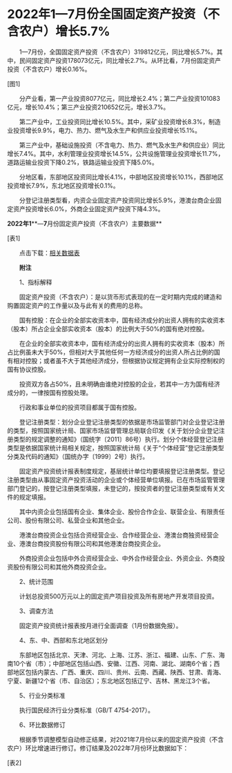 # 2022年1—7月份全国固定资产投资（不含农户）增长5.7%

　　1—7月份，全国固定资产投资（不含农户）319812亿元，同比增长5.7%。其中，民间固定资产投资178073亿元，同比增长2.7%。从环比看，7月份固定资产投资（不含农户）增长0.16%。

\[图1\]

　　分产业看，第一产业投资8077亿元，同比增长2.4%；第二产业投资101083亿元，增长10.4%；第三产业投资210652亿元，增长3.7%。

　　第二产业中，工业投资同比增长10.5%。其中，采矿业投资增长8.3%，制造业投资增长9.9%，电力、热力、燃气及水生产和供应业投资增长15.1%。

　　第三产业中，基础设施投资（不含电力、热力、燃气及水生产和供应业）同比增长7.4%。其中，水利管理业投资增长14.5%，公共设施管理业投资增长11.7%，道路运输业投资下降0.2%，铁路运输业投资下降5.0%。

　　分地区看，东部地区投资同比增长4.1%，中部地区投资增长10.1%，西部地区投资增长7.9%，东北地区投资增长0.1%。

　　分登记注册类型看，内资企业固定资产投资同比增长5.9%，港澳台商企业固定资产投资增长6.0%，外商企业固定资产投资下降4.3%。

**2022****年****1****—****7****月份固定资产投资（不含农户）主要数据**

\[表1\]

　　点击下载：[相关数据表](http://www.stats.gov.cn/sj/zxfb/202302/W020230203609519859402.xlsx)

　　**附注**

　　1、指标解释

　　固定资产投资（不含农户）：是以货币形式表现的在一定时期内完成的建造和购置固定资产的工作量以及与此有关的费用的总称。

　　国有控股：在企业的全部实收资本中，国有经济成分的出资人拥有的实收资本（股本）所占企业全部实收资本（股本）的比例大于50%的国有绝对控股。

　　在企业的全部实收资本中，国有经济成分的出资人拥有的实收资本（股本）所占比例虽未大于50%，但相对大于其他任何一方经济成分的出资人所占比例的国有相对控股；或者虽不大于其他经济成分，但根据协议规定拥有企业实际控制权的国有协议控股。

　　投资双方各占50%，且未明确由谁绝对控股的企业，若其中一方为国有经济成分的，一律按国有控股处理。

　　行政和事业单位的投资项目都属于国有控股。

　　登记注册类型：划分企业登记注册类型的依据是市场监管部门对企业登记注册的类型，按照国家统计局、国家市场监督管理总局联合印发《关于划分企业登记注册类型的规定调整的通知》（国统字〔2011〕86号）执行。划分个体经营登记注册类型是依据国家统计局相关规定，按照国家统计局《关于“个体经营”登记注册类型分类及代码的通知》（国统办字〔1999〕2号）执行。

　　固定资产投资统计报表制度规定，基层统计单位均要填报登记注册类型。登记注册类型由从事固定资产投资活动的企业或个体经营单位填报。已在市场监管管理部门登记的，按登记注册类型填报，未登记的，按投资者的登记注册类型或有关文件的规定填报。

　　其中内资企业包括国有企业、集体企业、股份合作企业、联营企业、有限责任公司、股份有限公司、私营企业和其他企业。

　　港澳台商投资企业包括合资经营企业、合作经营企业、港澳台商独资经营企业、港澳台商投资股份有限公司和其他港澳台商投资企业。

　　外商投资企业包括中外合资经营企业、中外合作经营企业、外资企业、外商投资股份有限公司和其他外商投资企业。

　　2、统计范围

　　计划总投资500万元以上的固定资产项目投资及所有房地产开发项目投资。

　　3、调查方法

　　固定资产投资统计报表按月进行全面调查（1月份数据免报）。

　　4、东、中、西部和东北地区划分

　　东部地区包括北京、天津、河北、上海、江苏、浙江、福建、山东、广东、海南10个省（市）；中部地区包括山西、安徽、江西、河南、湖北、湖南6个省；西部地区包括内蒙古、广西、重庆、四川、贵州、云南、西藏、陕西、甘肃、青海、宁夏、新疆12个省（市、自治区）；东北地区包括辽宁、吉林、黑龙江3个省。

　　5、行业分类标准

　　执行国民经济行业分类标准（GB/T 4754-2017）。

　　6、环比数据修订

　　根据季节调整模型自动修正结果，对2021年7月份以来的固定资产投资（不含农户）环比增速进行修订。修订结果及2022年7月份环比数据如下：

\[表2\]